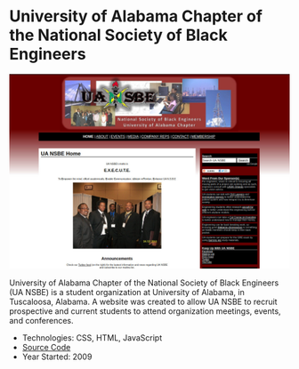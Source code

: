 # University of Alabama Chapter of the National Society of Black Engineers

<img src="/images/portfolio_uansbe.jpg" alt="UA NSBE Screenshot">

University of Alabama Chapter of the National Society of Black Engineers (UA NSBE) is a student organization at
University of Alabama, in Tuscaloosa, Alabama. A website was created to allow UA NSBE to recruit prospective and
current students to attend organization meetings, events, and conferences.

* Technologies: CSS, HTML, JavaScript
* <a href="https://github.com/almostengr/uansbe-website" target="_blank">Source Code</a>
* Year Started: 2009